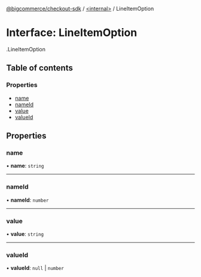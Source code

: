 [@bigcommerce/checkout-sdk](../README.md) / [<internal\>](../modules/internal_.md) / LineItemOption

# Interface: LineItemOption

[<internal>](../modules/internal_.md).LineItemOption

## Table of contents

### Properties

- [name](internal_.LineItemOption.md#name)
- [nameId](internal_.LineItemOption.md#nameid)
- [value](internal_.LineItemOption.md#value)
- [valueId](internal_.LineItemOption.md#valueid)

## Properties

### name

• **name**: `string`

___

### nameId

• **nameId**: `number`

___

### value

• **value**: `string`

___

### valueId

• **valueId**: ``null`` \| `number`
